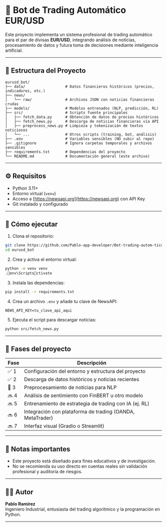 
# 🤖 Bot de Trading Automático EUR/USD

Este proyecto implementa un sistema profesional de trading automático para el par de divisas **EUR/USD**, integrando análisis de noticias, procesamiento de datos y futura toma de decisiones mediante inteligencia artificial.

---

## 📁 Estructura del Proyecto

```
eurusd_bot/
├── data/                  # Datos financieros históricos (precios, indicadores, etc.)
├── news/
│   └── raw/               # Archivos JSON con noticias financieras crudas
├── models/                # Modelos entrenados (NLP, predicción, RL)
├── src/                   # Scripts fuente principales
│   ├── fetch_data.py      # Obtención de datos de precios históricos
│   ├── fetch_news.py      # Descarga de noticias financieras vía API
│   ├── preprocess_news.py # Limpieza y tokenización de textos noticiosos
│   └── ...                # Otros scripts (training, bot, análisis)
├── .env                   # Variables sensibles (NO subir al repo)
├── .gitignore             # Ignora carpetas temporales y archivos sensibles
├── requirements.txt       # Dependencias del proyecto
└── README.md              # Documentación general (este archivo)
```

---

## ⚙️ Requisitos

- Python 3.11+
- Entorno virtual (`venv`)
- Acceso a [https://newsapi.org](https://newsapi.org) con API Key
- Git instalado y configurado

---

## 🚀 Cómo ejecutar

1. Clona el repositorio:

```bash
git clone https://github.com/Pablo-app-developer/Bot-trading-autom-tico.git
cd eurusd_bot
```

2. Crea y activa el entorno virtual:

```bash
python -m venv venv
.env\Scriptsctivate
```

3. Instala las dependencias:

```bash
pip install -r requirements.txt
```

4. Crea un archivo `.env` y añade tu clave de NewsAPI:

```env
NEWS_API_KEY=tu_clave_api_aqui
```

5. Ejecuta el script para descargar noticias:

```bash
python src/fetch_news.py
```

---

## 🧠 Fases del proyecto

| Fase | Descripción |
|------|-------------|
| ✅ 1 | Configuración del entorno y estructura del proyecto |
| ✅ 2 | Descarga de datos históricos y noticias recientes |
| 🔄 3 | Preprocesamiento de noticias para NLP |
| 🔜 4 | Análisis de sentimiento con FinBERT u otro modelo |
| 🔜 5 | Entrenamiento de estrategia de trading con IA (ej. RL) |
| 🔜 6 | Integración con plataforma de trading (OANDA, MetaTrader) |
| 🔜 7 | Interfaz visual (Gradio o Streamlit) |

---

## 📌 Notas importantes

- Este proyecto está diseñado para fines educativos y de investigación.
- No se recomienda su uso directo en cuentas reales sin validación profesional y auditoría de riesgos.

---

## 👨‍💻 Autor

**Pablo Ramírez**  
Ingeniero Industrial, entusiasta del trading algorítmico y la programación en Python.

---

